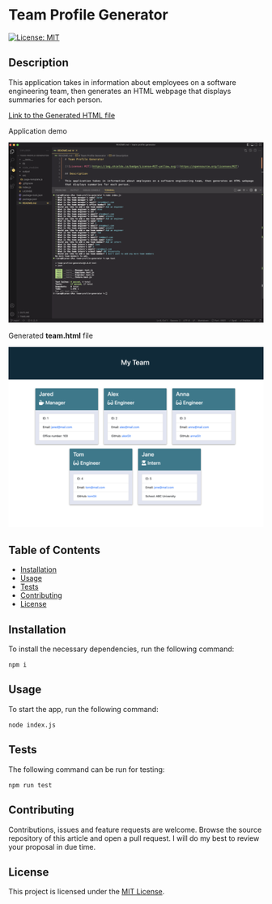 # Team Profile Generator

[![License: MIT](https://img.shields.io/badge/License-MIT-yellow.svg)](https://opensource.org/licenses/MIT)

## Description

This application takes in information about employees on a software engineering team, then generates an HTML webpage that displays summaries for each person.

[Link to the Generated HTML file](https://celiyo.github.io/team-profile-generator/output/team.html)

Application demo

![Application Demo](./assets/app-demo.png)

Generated **team.html** file

![Generated HTML File](./assets/screenshot.png)

## Table of Contents

- [Installation](#installation)
- [Usage](#usage)
- [Tests](#tests)
- [Contributing](#contributing)
- [License](#license)

## Installation

To install the necessary dependencies, run the following command:
```
npm i
```

## Usage

To start the app, run the following command:
```
node index.js
```

## Tests

The following command can be run for testing:
```
npm run test
```

## Contributing

Contributions, issues and feature requests are welcome.  Browse the source repository of this article and open a pull request. I will do my best to review your proposal in due time.

## License

This project is licensed under the [MIT License](LICENSE).
